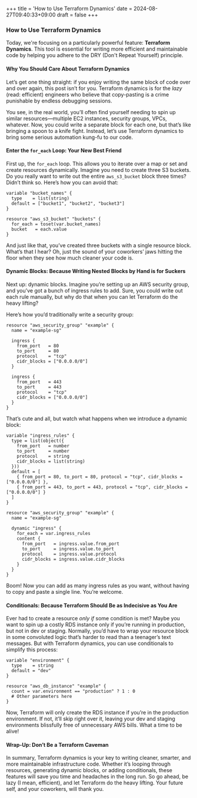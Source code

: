+++
title = 'How to Use Terraform Dynamics'
date = 2024-08-27T09:40:33+09:00
draft = false
+++
### How to Use Terraform Dynamics

Today, we're focusing on a particularly powerful feature: **Terraform Dynamics**. This tool is essential for writing more efficient and maintainable code by helping you adhere to the DRY (Don't Repeat Yourself) principle.

#### Why You Should Care About Terraform Dynamics

Let’s get one thing straight: if you enjoy writing the same block of code over and over again, this post isn’t for you. Terraform dynamics is for the *lazy* (read: efficient) engineers who believe that copy-pasting is a crime punishable by endless debugging sessions. 

You see, in the real world, you’ll often find yourself needing to spin up similar resources—multiple EC2 instances, security groups, VPCs, whatever. Now, you could write a separate block for each one, but that’s like bringing a spoon to a knife fight. Instead, let’s use Terraform dynamics to bring some serious automation kung-fu to our code.

#### Enter the `for_each` Loop: Your New Best Friend

First up, the `for_each` loop. This allows you to iterate over a map or set and create resources dynamically. Imagine you need to create three S3 buckets. Do you really want to write out the entire `aws_s3_bucket` block three times? Didn’t think so. Here’s how you can avoid that:

```hcl
variable "bucket_names" {
  type    = list(string)
  default = ["bucket1", "bucket2", "bucket3"]
}

resource "aws_s3_bucket" "buckets" {
  for_each = toset(var.bucket_names)
  bucket   = each.value
}
```

And just like that, you’ve created three buckets with a single resource block. What’s that I hear? Oh, just the sound of your coworkers’ jaws hitting the floor when they see how much cleaner your code is.

#### Dynamic Blocks: Because Writing Nested Blocks by Hand is for Suckers

Next up: dynamic blocks. Imagine you’re setting up an AWS security group, and you’ve got a bunch of ingress rules to add. Sure, you could write out each rule manually, but why do that when you can let Terraform do the heavy lifting?

Here’s how you’d traditionally write a security group:

```hcl
resource "aws_security_group" "example" {
  name = "example-sg"

  ingress {
    from_port   = 80
    to_port     = 80
    protocol    = "tcp"
    cidr_blocks = ["0.0.0.0/0"]
  }

  ingress {
    from_port   = 443
    to_port     = 443
    protocol    = "tcp"
    cidr_blocks = ["0.0.0.0/0"]
  }
}
```

That’s cute and all, but watch what happens when we introduce a dynamic block:

```hcl
variable "ingress_rules" {
  type = list(object({
    from_port   = number
    to_port     = number
    protocol    = string
    cidr_blocks = list(string)
  }))
  default = [
    { from_port = 80, to_port = 80, protocol = "tcp", cidr_blocks = ["0.0.0.0/0"] },
    { from_port = 443, to_port = 443, protocol = "tcp", cidr_blocks = ["0.0.0.0/0"] }
  ]
}

resource "aws_security_group" "example" {
  name = "example-sg"

  dynamic "ingress" {
    for_each = var.ingress_rules
    content {
      from_port   = ingress.value.from_port
      to_port     = ingress.value.to_port
      protocol    = ingress.value.protocol
      cidr_blocks = ingress.value.cidr_blocks
    }
  }
}
```

Boom! Now you can add as many ingress rules as you want, without having to copy and paste a single line. You’re welcome.

#### Conditionals: Because Terraform Should Be as Indecisive as You Are

Ever had to create a resource *only if* some condition is met? Maybe you want to spin up a costly RDS instance only if you’re running in production, but not in dev or staging. Normally, you’d have to wrap your resource block in some convoluted logic that’s harder to read than a teenager’s text messages. But with Terraform dynamics, you can use conditionals to simplify this process:

```hcl
variable "environment" {
  type    = string
  default = "dev"
}

resource "aws_db_instance" "example" {
  count = var.environment == "production" ? 1 : 0
  # Other parameters here
}
```

Now, Terraform will only create the RDS instance if you’re in the production environment. If not, it’ll skip right over it, leaving your dev and staging environments blissfully free of unnecessary AWS bills. What a time to be alive!

#### Wrap-Up: Don’t Be a Terraform Caveman

In summary, Terraform dynamics is your key to writing cleaner, smarter, and more maintainable infrastructure code. Whether it’s looping through resources, generating dynamic blocks, or adding conditionals, these features will save you time and headaches in the long run. So go ahead, be lazy (I mean, efficient), and let Terraform do the heavy lifting. Your future self, and your coworkers, will thank you.
